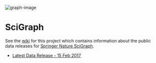 ![graph-image](http://static.springer.com/spcom/sites/sgw/images/logo-springernature.svg)

# SciGraph

See the [wiki](https://github.com/springernature/scigraph/wiki) for this project which contains information about the public data releases for [Springer Nature SciGraph](http://www.springernature.com/scigraph).

* [Latest Data Release - 15 Feb 2017](../../wiki/Data-Release:-2017-02-15)


